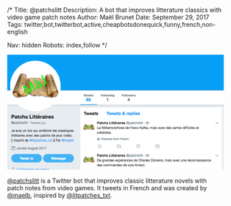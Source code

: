 /*
Title: @patchslitt
Description: A bot that improves litterature classics with video game patch notes
Author: Maël Brunet
Date: September 29, 2017
Tags: twitter,bot,twitterbot,active,cheapbotsdonequick,funny,french,non-english

Nav: hidden
Robots: index,follow
*/

[![](/content/bots/twitterbots/images/patchslitt.png)](https://twitter.com/patchslitt)

[@patchslitt](https://twitter.com/patchslitt) is a Twitter bot that improves classic litterature novels with patch notes from video games. It tweets in French and was created by [@maelb](https://twitter.com/MaelB), inspired by [@litpatches_txt](https://twitter.com/litpatches_txt).
